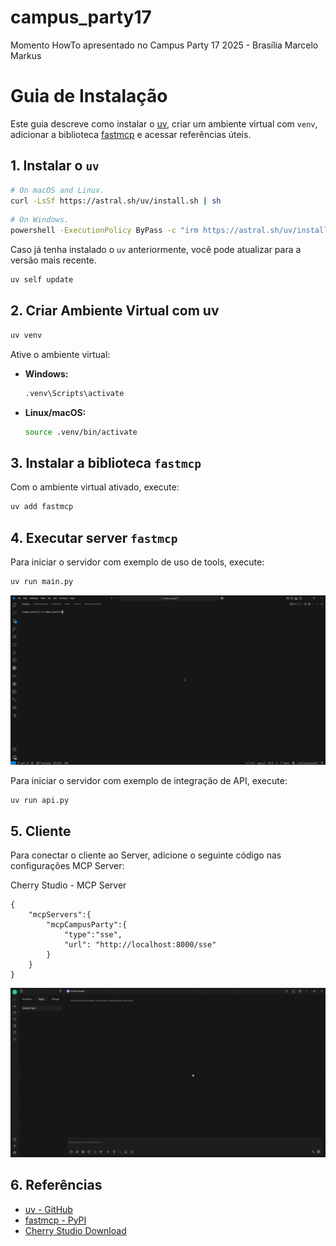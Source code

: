 # campus_party17
Momento HowTo apresentado no Campus Party 17 2025 - Brasília
Marcelo Markus


# Guia de Instalação

Este guia descreve como instalar o [uv](https://github.com/astral-sh/uv), criar um ambiente virtual com `venv`, adicionar a biblioteca [fastmcp](https://pypi.org/project/fastmcp/) e acessar referências úteis.

## 1. Instalar o `uv`

```bash
# On macOS and Linux.
curl -LsSf https://astral.sh/uv/install.sh | sh
```

```bash
# On Windows.
powershell -ExecutionPolicy ByPass -c "irm https://astral.sh/uv/install.ps1 | iex"
```
Caso já tenha instalado o `uv` anteriormente, você pode atualizar para a versão mais recente.

```bash
uv self update
```


## 2. Criar Ambiente Virtual com uv

```bash
uv venv
```

Ative o ambiente virtual:

- **Windows:**  
    ```bash
    .venv\Scripts\activate
    ```
- **Linux/macOS:**  
    ```bash
    source .venv/bin/activate
    ```

## 3. Instalar a biblioteca `fastmcp`

Com o ambiente virtual ativado, execute:

```bash
uv add fastmcp
```

## 4. Executar server `fastmcp`

Para iniciar o servidor com exemplo de uso de tools, execute:

```bash
uv run main.py
```

![alt text](run_server.gif)

Para iniciar o servidor com exemplo de integração de API, execute:

```bash
uv run api.py
```

## 5. Cliente

Para conectar o cliente ao Server, adicione o seguinte código nas configurações MCP Server:

Cherry Studio - MCP Server
```
{
    "mcpServers":{
        "mcpCampusParty":{
            "type":"sse",
            "url": "http://localhost:8000/sse"
        }
    }
}
```
![alt text](cherry_config.gif)

## 6. Referências

- [uv - GitHub](https://github.com/astral-sh/uv)
- [fastmcp - PyPI](https://pypi.org/project/fastmcp/)
- [Cherry Studio Download](https://www.cherry-ai.com/download)

